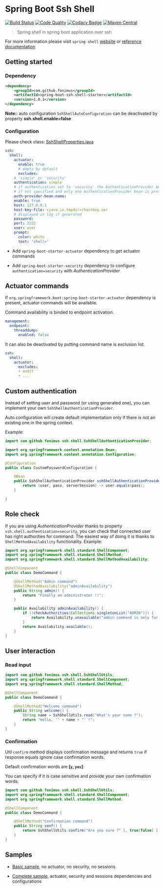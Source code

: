 # Spring Boot Ssh Shell

[![Build Status](https://travis-ci.org/fonimus/spring-boot-ssh-shell.svg?branch=master)](https://travis-ci.org/fonimus/spring-boot-ssh-shell)
[![Code Quality](https://api.codacy.com/project/badge/Grade/e695bc79f42c4c80a58f78ebef8c632b)](https://www.codacy.com/app/francois.onimus/spring-boot-ssh-shell?utm_source=github.com&amp;utm_medium=referral&amp;utm_content=fonimus/spring-boot-ssh-shell&amp;utm_campaign=Badge_Grade)
[![Codacy Badge](https://api.codacy.com/project/badge/Coverage/e695bc79f42c4c80a58f78ebef8c632b)](https://www.codacy.com/app/francois.onimus/spring-boot-ssh-shell?utm_source=github.com&amp;utm_medium=referral&amp;utm_content=fonimus/spring-boot-ssh-shell&amp;utm_campaign=Badge_Coverage)
[![Maven Central](https://maven-badges.herokuapp.com/maven-central/com.github.fonimus/spring-boot-ssh-shell-starter/badge.svg)](https://maven-badges.herokuapp.com/maven-central/com.github.fonimus/spring-boot-ssh-shell-starter)

> Spring shell in spring boot application over ssh


For more information please visit `spring shell` [website](https://projects.spring.io/spring-shell/) 
or [reference documentation](https://docs.spring.io/spring-shell/docs/2.0.0.RELEASE/reference/htmlsingle/)


## Getting started

### Dependency

```xml
<dependency>
    <groupId>com.github.fonimus</groupId>
    <artifactId>spring-boot-ssh-shell-starter</artifactId>
    <version>1.0.1</version>
</dependency>
```

**Note:**: auto configuration `SshShellAutoConfiguration` can be deactivated by property **ssh.shell.enable=false**

### Configuration

Please check class: [SshShellProperties.java](./starter/src/main/java/com/github/fonimus/ssh/shell/SshShellProperties.java)

```yaml
ssh:
  shell:
    actuator:
      enable: true
      # empty by default
      excludes: 
    # 'simple' or 'security'
    authentication: simple
    # if authentication set to 'security' the AuthenticationProvider bean name
    # if not specified and only one AuthenticationProvider bean is present in the context, it will be used 
    auth-provider-bean-name: 
    enable: true
    host: 127.0.0.1
    host-key-file: <java.io.tmpdir>/hostKey.ser
    # displayed in log if generated
    password:
    port: 2222
    user: user
    prompt:
      color: white
      text: 'shell>'
```

* Add `spring-boot-starter-actuator` dependency to get actuator commands

* Add `spring-boot-starter-security` dependency to configure `authentication=security` with *AuthenticationProvider*

## Actuator commands

If `org.springframework.boot:spring-boot-starter-actuator` dependency is present, actuator commands
will be available. 

Command availability is binded to endpoint activation.

```yaml
management:
  endpoint:
    threaddump:
      enabled: false
```

It can also be deactivated by putting command name is exclusion list.

```yaml
ssh:
  shell:
    actuator:
      excludes:
      - audit
      - ...
``` 

## Custom authentication

Instead of setting user and password (or using generated one), you can implement your own `SshShellAuthenticationProvider`.

Auto configuration will create default implementation only if there is not an existing one in the spring context.

Example:

```java
import com.github.fonimus.ssh.shell.SshShellAuthenticationProvider;

import org.springframework.context.annotation.Bean;
import org.springframework.context.annotation.Configuration;

@Configuration
public class CustomPasswordConfiguration {

    @Bean
    public SshShellAuthenticationProvider sshShellAuthenticationProvider() {
        return (user, pass, serverSession) -> user.equals(pass);
    }

}
```

## Role check

If you are using *AuthenticationProvider* thanks to property `ssh.shell.authentication=security`, you can check that connected user has right authorities for command.
The easiest way of doing it is thanks to `ShellMethodAvailability` functionality. Example:

```java
import org.springframework.shell.standard.ShellComponent;
import org.springframework.shell.standard.ShellMethod;
import org.springframework.shell.standard.ShellMethodAvailability;

@ShellComponent
public class DemoCommand {

	@ShellMethod("Admin command")
	@ShellMethodAvailability("adminAvailability")
	public String admin() {
		return "Finally an administrator !!";
	}

	public Availability adminAvailability() {
		if (!checkAuthorities(Collections.singletonList("ADMIN"))) {
			return Availability.unavailable("admin command is only for an admin users !");
		}
		return Availability.available();
	}
}
```

## User interaction

### Read input

```java
import com.github.fonimus.ssh.shell.SshShellUtils;
import org.springframework.shell.standard.ShellComponent;
import org.springframework.shell.standard.ShellMethod;

@ShellComponent
public class DemoCommand {

    @ShellMethod("Welcome command")
    public String welcome() {
        String name = SshShellUtils.read("What's your name ?");
        return "Hello, '" + name + "' !";
    }
}
```

### Confirmation

Util `confirm` method displays confirmation message and returns `true` 
if response equals ignore case confirmation words.

Default confirmation words are **[`y`, `yes`]**:

You can specify if it is case sensitive and provide your own confirmation words.

```java
import com.github.fonimus.ssh.shell.SshShellUtils;
import org.springframework.shell.standard.ShellComponent;
import org.springframework.shell.standard.ShellMethod;

@ShellComponent
public class DemoCommand {

    @ShellMethod("Confirmation command")
    public String conf() {
        return SshShellUtils.confirm("Are you sure ?" [, true|false] [, "oui", "si", ...]) ? "Great ! Let's do it !" : "Such a shame ...";
    }
}
```

## Samples

* [Basic sample](./samples/basic), no actuator, no security, no sessions

* [Complete sample](./samples/complete), actuator, security and sessions dependencies and configurations